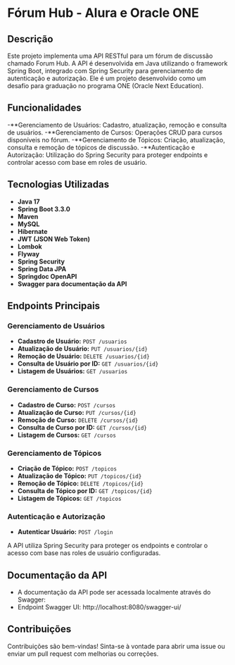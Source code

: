 ﻿# Fórum Hub - Alura e Oracle ONE

## Descrição

Este projeto implementa uma API RESTful para um fórum de discussão chamado Forum Hub. A API é desenvolvida em Java utilizando o framework Spring Boot, integrado com Spring Security para gerenciamento de autenticação e autorização. Ele é um projeto desenvolvido como um desafio para graduação no programa ONE (Oracle Next Education).

## Funcionalidades

-**Gerenciamento de Usuários: Cadastro, atualização, remoção e consulta de usuários.
-**Gerenciamento de Cursos: Operações CRUD para cursos disponíveis no fórum.
-**Gerenciamento de Tópicos: Criação, atualização, consulta e remoção de tópicos de discussão.
-**Autenticação e Autorização: Utilização do Spring Security para proteger endpoints e controlar acesso com base em roles de usuário.

## Tecnologias Utilizadas

- **Java 17**
- **Spring Boot 3.3.0**
- **Maven**
- **MySQL**
- **Hibernate**
- **JWT (JSON Web Token)**
- **Lombok**
- **Flyway**
- **Spring Security**
- **Spring Data JPA**
- **Springdoc OpenAPI**
- **Swagger para documentação da API**

## Endpoints Principais

### Gerenciamento de Usuários

- **Cadastro de Usuário:** `POST /usuarios`
- **Atualização de Usuário:** `PUT /usuarios/{id}`
- **Remoção de Usuário:** `DELETE /usuarios/{id}`
- **Consulta de Usuário por ID:** `GET /usuarios/{id}`
- **Listagem de Usuários:** `GET /usuarios`

### Gerenciamento de Cursos

- **Cadastro de Curso:** `POST /cursos`
- **Atualização de Curso:** `PUT /cursos/{id}`
- **Remoção de Curso:** `DELETE /cursos/{id}`
- **Consulta de Curso por ID:** `GET /cursos/{id}`
- **Listagem de Cursos:** `GET /cursos`

### Gerenciamento de Tópicos

- **Criação de Tópico:** `POST /topicos`
- **Atualização de Tópico:** `PUT /topicos/{id}`
- **Remoção de Tópico:** `DELETE /topicos/{id}`
- **Consulta de Tópico por ID:** `GET /topicos/{id}`
- **Listagem de Tópicos:** `GET /topicos`

### Autenticação e Autorização

- **Autenticar Usuário:** `POST /login`

A API utiliza Spring Security para proteger os endpoints e controlar o acesso com base nas roles de usuário configuradas.

## Documentação da API
- A documentação da API pode ser acessada localmente através do Swagger:
- Endpoint Swagger UI: http://localhost:8080/swagger-ui/

## Contribuições
Contribuições são bem-vindas! Sinta-se à vontade para abrir uma issue ou enviar um pull request com melhorias ou correções.
